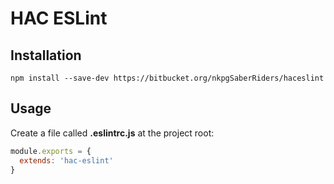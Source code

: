 # HAC ESLint

## Installation

```
npm install --save-dev https://bitbucket.org/nkpgSaberRiders/haceslint
```

## Usage

Create a file called **.eslintrc.js** at the project root:

```javascript
module.exports = {
  extends: 'hac-eslint'
}
```
